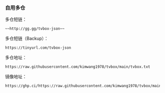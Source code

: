 ### 自用多仓

多仓短链：
```
~~http://gg.gg/tvbox-json~~
```

多仓短链（Backup）：
```
https://tinyurl.com/tvbox-json
```

多仓地址：
```
https://raw.githubusercontent.com/kimwang1978/tvbox/main/tvbox.txt
```
镜像地址：
```
https://ghp.ci/https://raw.githubusercontent.com/kimwang1978/tvbox/main/tvbox.txt
```

